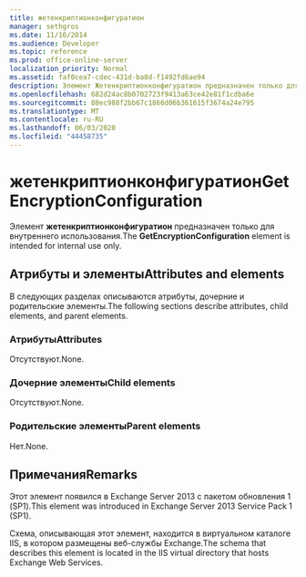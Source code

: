 ```yaml
---
title: жетенкриптионконфигуратион
manager: sethgros
ms.date: 11/16/2014
ms.audience: Developer
ms.topic: reference
ms.prod: office-online-server
localization_priority: Normal
ms.assetid: faf0cea7-cdec-431d-ba8d-f1492fd6ae94
description: Элемент Жетенкриптионконфигуратион предназначен только для внутреннего использования.
ms.openlocfilehash: 682d24ac8b0702723f9413a63ce42e81f1cdba6e
ms.sourcegitcommit: 88ec988f2bb67c1866d06b361615f3674a24e795
ms.translationtype: MT
ms.contentlocale: ru-RU
ms.lasthandoff: 06/03/2020
ms.locfileid: "44458735"
---
```

# <a name="getencryptionconfiguration"></a><span data-ttu-id="8364a-103">жетенкриптионконфигуратион</span><span class="sxs-lookup"><span data-stu-id="8364a-103">GetEncryptionConfiguration</span></span>

<span data-ttu-id="8364a-104">Элемент **жетенкриптионконфигуратион** предназначен только для внутреннего использования.</span><span class="sxs-lookup"><span data-stu-id="8364a-104">The **GetEncryptionConfiguration** element is intended for internal use only.</span></span> 

## <a name="attributes-and-elements"></a><span data-ttu-id="8364a-105">Атрибуты и элементы</span><span class="sxs-lookup"><span data-stu-id="8364a-105">Attributes and elements</span></span>

<span data-ttu-id="8364a-106">В следующих разделах описываются атрибуты, дочерние и родительские элементы.</span><span class="sxs-lookup"><span data-stu-id="8364a-106">The following sections describe attributes, child elements, and parent elements.</span></span>
  
### <a name="attributes"></a><span data-ttu-id="8364a-107">Атрибуты</span><span class="sxs-lookup"><span data-stu-id="8364a-107">Attributes</span></span>

<span data-ttu-id="8364a-108">Отсутствуют.</span><span class="sxs-lookup"><span data-stu-id="8364a-108">None.</span></span>
  
### <a name="child-elements"></a><span data-ttu-id="8364a-109">Дочерние элементы</span><span class="sxs-lookup"><span data-stu-id="8364a-109">Child elements</span></span>

<span data-ttu-id="8364a-110">Отсутствуют.</span><span class="sxs-lookup"><span data-stu-id="8364a-110">None.</span></span>
  
### <a name="parent-elements"></a><span data-ttu-id="8364a-111">Родительские элементы</span><span class="sxs-lookup"><span data-stu-id="8364a-111">Parent elements</span></span>

<span data-ttu-id="8364a-112">Нет.</span><span class="sxs-lookup"><span data-stu-id="8364a-112">None.</span></span>
  
## <a name="remarks"></a><span data-ttu-id="8364a-113">Примечания</span><span class="sxs-lookup"><span data-stu-id="8364a-113">Remarks</span></span>

<span data-ttu-id="8364a-114">Этот элемент появился в Exchange Server 2013 с пакетом обновления 1 (SP1).</span><span class="sxs-lookup"><span data-stu-id="8364a-114">This element was introduced in Exchange Server 2013 Service Pack 1 (SP1).</span></span>
  
<span data-ttu-id="8364a-115">Схема, описывающая этот элемент, находится в виртуальном каталоге IIS, в котором размещены веб-службы Exchange.</span><span class="sxs-lookup"><span data-stu-id="8364a-115">The schema that describes this element is located in the IIS virtual directory that hosts Exchange Web Services.</span></span>
  

